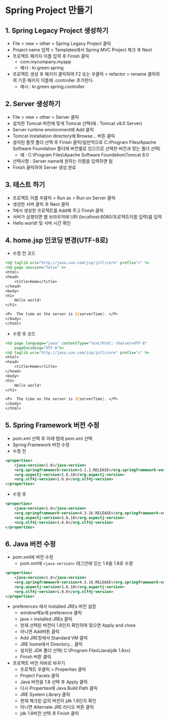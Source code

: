 #  Spring Project 만들기

## 1. Spring Legacy Project 생성하기 

* File > new > other > Spring Legacy Project 클릭
* Project name 입력 > Templates에서 Spring MVC Project 체크 후 Next
* 프로젝트 패키지 이름 입력 후 Finish 클릭
  * com.mycompany.myapp
  * 예시 : kr.green.spring
* 프로젝트 생성 후 패키지 클릭하여 F2 또는 우클릭 > refactor > rename 클릭하여 기존 패키지 이름에 .controller 추가한다.
  * 예시 :  kr.green.spring.controller

## 2. Server 생성하기

* File > new > other > Server 클릭
* 설치한 Tomcat 버전에 맞게 Tomcat 선택(예 : Tomcat v8.0 Server)
* Server runtime environment에 Add 클릭
* Tomcat installation directory에 Browse... 버튼 클릭
* 설치된 톰캣 폴더 선택 후 Finish 클릭(일반적으로 C:/Program Files/Apache Software Foundation 폴더에 버전별로 있으므로 선택한 버전과 맞는 폴더 선택)
  * 예 : C:\Program Files\Apache Software Foundation\Tomcat 8.0
* 선택사항 : Server name에 원하는 이름을 입력하면 됨
* Finish 클릭하여 Server 생성 완료

## 3. 테스트 하기

* 프로젝트 이름 우클릭 > Run as > Run on Server 클릭
* 생성한 서버 클릭 후 Next 클릭
* 1에서 생성한 프로젝트를 Add해 주고 Finish 클릭
* 서버가 실행되면 웹 브라우저에 URI (localhost:8080/프로젝트이름 입력)를 입력
* Hello world! 및 서버 시간 확인

## 4. home.jsp 인코딩 변경(UTF-8로)

* 수정 전 코드

```jsp
<%@ taglib uri="http://java.sun.com/jsp/jstl/core" prefix="c" %>
<%@ page session="false" %>
<html>
<head>
    <title>Home</title>
</head>
<body>
<h1>
	Hello world!  
</h1>

<P>  The time on the server is ${serverTime}. </P>
</body>
</html>
```

* 수정 후 코드

```jsp
<%@ page language="java" contentType="text/html; charset=UTF-8"
    pageEncoding="UTF-8"%>
<%@ taglib uri="http://java.sun.com/jsp/jstl/core" prefix="c" %>
<html>
<head>
	<title>Home</title>
</head>
<body>
<h1>
	Hello world!  
</h1>

<P>  The time on the server is ${serverTime}. </P>
</body>
</html>

```

## 5. Spring Framework 버전 수정

* pom.xml 선택 후 아래 탭에 pom.xml 선택
* Spring Framework 버전 수정
* 수정 전 

```xml
<properties>
	<java-version>1.6</java-version>
	<org.springframework-version>3.1.1.RELEASE</org.springframework-version>
	<org.aspectj-version>1.6.10</org.aspectj-version>
    <org.slf4j-version>1.6.6</org.slf4j-version>
</properties>
```

* 수정 후

```xml
<properties>
	<java-version>1.6</java-version>
	<org.springframework-version>4.3.16.RELEASE</org.springframework-version>
	<org.aspectj-version>1.6.10</org.aspectj-version>
    <org.slf4j-version>1.6.6</org.slf4j-version>
</properties>
```

## 6. Java 버전 수정

* pom.xml에 버전 수정
  * pom.xml에 `<java-version>` 태그안에 있는 1.6을 1.8로 수정

```xml
<properties>
    <java-version>1.8</java-version>
    <org.springframework-version>4.3.16.RELEASE</org.springframework-version>
    <org.aspectj-version>1.6.10</org.aspectj-version>
    <org.slf4j-version>1.6.6</org.slf4j-version>
</properties>
```

* preferences 에서 Installed JREs 버전 설정
  * window메뉴에 preference 클릭
  * java > installed JREs 클릭
  * 현재 선택된 버전이 1.8인지 확인하여 맞으면 Apply and close
  * 아니면 Add버튼 클릭
  * Add JRE창에서 Standard VM 클릭
  * JRE home에서 Directory... 클릭
  * 설치된 JDK 폴더 선택( C:\Program Files\Java\jdk 1.8xx)
  * Finish 버튼 클릭
* 프로젝트 버전 자바로 바꾸기
  * 프로젝트 우클릭 > Properties 클릭
  * Project Facets 클릭
  * Java 버전을 1.8 선택 후 Apply 클릭
  * 다시 Properties에  Java Build Path 클릭
  * JRE System Library 클릭
  * 현재 체크된 값의 버전이 jdk 1.8인지 확인
  * 아니면 Alternate JRE 라디오 버튼 클릭
  * jdk 1.8버전 선택 후 Finish 클릭





 